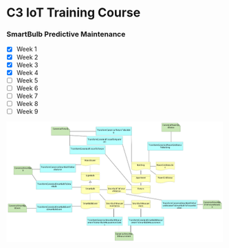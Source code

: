 # C3 IoT Training Course
### SmartBulb Predictive Maintenance
- [x] Week 1
- [x] Week 2
- [x] Week 3
- [x] Week 4
- [ ] Week 5
- [ ] Week 6
- [ ] Week 7
- [ ] Week 8
- [ ] Week 9

![data model](https://raw.githubusercontent.com/aldder/c3iot-training/master/Week4/datamodel.png)
